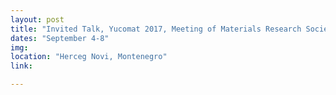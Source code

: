 ```yaml
---
layout: post
title: "Invited Talk, Yucomat 2017, Meeting of Materials Research Society of Serbia"
dates: "September 4-8"
img: 
location: "Herceg Novi, Montenegro"
link: 

---
```

